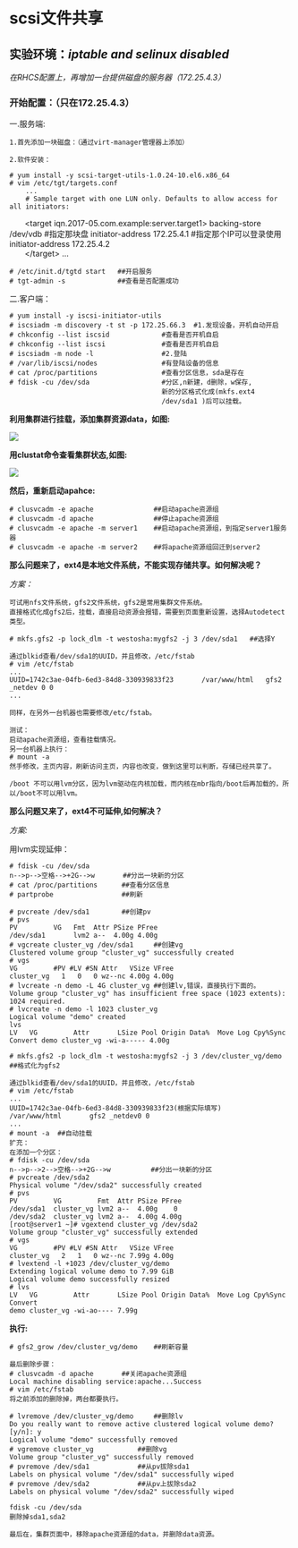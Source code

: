 # scsi文件共享

## 实验环境：*iptable and selinux disabled*
*在RHCS配置上，再增加一台提供磁盘的服务器（172.25.4.3）*
    
### 开始配置：（只在172.25.4.3）

一.服务端:

    1.首先添加一块磁盘：（通过virt-manager管理器上添加）

    2.软件安装：

    # yum install -y scsi-target-utils-1.0.24-10.el6.x86_64
    # vim /etc/tgt/targets.conf
        ...
        # Sample target with one LUN only. Defaults to allow access for all initiators:
        \<target iqn.2017-05.com.example:server.target1>
        backing-store /dev/vdb          #指定那块盘
        initiator-address 172.25.4.1    #指定那个IP可以登录使用 
        initiator-address 172.25.4.2        
        \</target>
        ...

    # /etc/init.d/tgtd start   ##开启服务
    # tgt-admin -s             ##查看是否配置成功

二.客户端：

    # yum install -y iscsi-initiator-utils
    # iscsiadm -m discovery -t st -p 172.25.66.3  #1.发现设备，开机自动开启
    # chkconfig --list iscsid             #查看是否开机自启
    # chkconfig --list iscsi              #查看是否开机自启
    # iscsiadm -m node -l                 #2.登陆
    # /var/lib/iscsi/nodes                #有登陆设备的信息
    # cat /proc/partitions                #查看分区信息，sda是存在
    # fdisk -cu /dev/sda                  #分区,n新建，d删除，w保存,
                                          新的分区格式化成(mkfs.ext4 
                                          /dev/sda1 )后可以挂载。
**利用集群进行挂载，添加集群资源data，如图:**

![](http://mdpicture-1253499256.file.myqcloud.com/Screenshot%20from%202017-12-04%2020-48-25.png)

**用clustat命令查看集群状态,如图:**

![](http://mdpicture-1253499256.file.myqcloud.com/Screenshot%20from%202017-12-04%2020-49-50.png)

**然后，重新启动apahce:**

    # clusvcadm -e apache               ##启动apache资源组
    # clusvcadm -d apache               ##停止apache资源组
    # clusvcadm -e apache -m server1    ##启动apache资源组，到指定server1服务器
    # clusvcadm -e apache -m server2    ##将apache资源组回迁到server2  

**那么问题来了，ext4是本地文件系统，不能实现存储共享。如何解决呢？**

*方案：*

    可试用nfs文件系统，gfs2文件系统，gfs2是常用集群文件系统。
    直接格式化成gfs2后，挂载，直接启动资源会报错，需要到页面重新设置，选择Autodetect类型。

    # mkfs.gfs2 -p lock_dlm -t westosha:mygfs2 -j 3 /dev/sda1   ##选择Y

    通过blkid查看/dev/sda1的UUID，并且修改，/etc/fstab
    # vim /etc/fstab
    ...
    UUID=1742c3ae-04fb-6ed3-84d8-330939833f23       /var/www/html   gfs2 _netdev 0 0
    ...

    同样，在另外一台机器也需要修改/etc/fstab。

    测试：
    启动apache资源组，查看挂载情况。
    另一台机器上执行：
    # mount -a
    然手修改，主页内容，刷新访问主页，内容也改变，做到这里可以判断，存储已经共享了。

    /boot 不可以用lvm分区，因为lvm驱动在内核加载，而内核在mbr指向/boot后再加载的，所以/boot不可以用lvm。

**那么问题又来了，ext4不可延伸,如何解决？**

*方案:*

用lvm实现延伸：

    # fdisk -cu /dev/sda
    n-->p-->空格-->+2G-->w       ##分出一块新的分区
    # cat /proc/partitions      ##查看分区信息
    # partprobe                 ##刷新

    # pvcreate /dev/sda1        ##创建pv
    # pvs
    PV         VG   Fmt  Attr PSize PFree
    /dev/sda1       lvm2 a--  4.00g 4.00g
    # vgcreate cluster_vg /dev/sda1     ##创建vg
    Clustered volume group "cluster_vg" successfully created
    # vgs
    VG         #PV #LV #SN Attr   VSize VFree
    cluster_vg   1   0   0 wz--nc 4.00g 4.00g
    # lvcreate -n demo -L 4G cluster_vg ##创建lv,错误，直接执行下面的。
    Volume group "cluster_vg" has insufficient free space (1023 extents): 1024 required.
    # lvcreate -n demo -l 1023 cluster_vg
    Logical volume "demo" created
    lvs
    LV   VG         Attr       LSize Pool Origin Data%  Move Log Cpy%Sync Convert demo cluster_vg -wi-a----- 4.00g

    # mkfs.gfs2 -p lock_dlm -t westosha:mygfs2 -j 3 /dev/cluster_vg/demo            ##格式化为gfs2

    通过blkid查看/dev/sda1的UUID，并且修改，/etc/fstab
    # vim /etc/fstab
    ...
    UUID=1742c3ae-04fb-6ed3-84d8-330939833f23(根据实际填写)       /var/www/html       gfs2 _netdev0 0
    ...
    # mount -a  ##自动挂载
    扩充：
    在添加一个分区：
    # fdisk -cu /dev/sda
    n-->p-->2-->空格-->+2G-->w          ##分出一块新的分区
    # pvcreate /dev/sda2 
    Physical volume "/dev/sda2" successfully created
    # pvs
    PV         VG         Fmt  Attr PSize PFree
    /dev/sda1  cluster_vg lvm2 a--  4.00g    0 
    /dev/sda2  cluster_vg lvm2 a--  4.00g 4.00g
    [root@server1 ~]# vgextend cluster_vg /dev/sda2 
    Volume group "cluster_vg" successfully extended
    # vgs
    VG         #PV #LV #SN Attr   VSize VFree
    cluster_vg   2   1   0 wz--nc 7.99g 4.00g
    # lvextend -l +1023 /dev/cluster_vg/demo 
    Extending logical volume demo to 7.99 GiB
    Logical volume demo successfully resized
    # lvs
    LV   VG         Attr       LSize Pool Origin Data%  Move Log Cpy%Sync Convert
    demo cluster_vg -wi-ao---- 7.99g

**执行:**

    # gfs2_grow /dev/cluster_vg/demo    ##刷新容量

    最后删除步骤：
    # clusvcadm -d apache       ##关闭apache资源组
    Local machine disabling service:apache...Success
    # vim /etc/fstab
    将之前添加的删除掉，两台都要执行。

    # lvremove /dev/cluster_vg/demo     ##删除lv
    Do you really want to remove active clustered logical volume demo? [y/n]: y
    Logical volume "demo" successfully removed
    # vgremove cluster_vg           ##删除vg
    Volume group "cluster_vg" successfully removed
    # pvremove /dev/sda1            ##从pv拔除sda1
    Labels on physical volume "/dev/sda1" successfully wiped
    # pvremove /dev/sda2            ##从pv上拔除sda2
    Labels on physical volume "/dev/sda2" successfully wiped

    fdisk -cu /dev/sda
    删除掉sda1,sda2

    最后在，集群页面中，移除apache资源组的data，并删除data资源。

